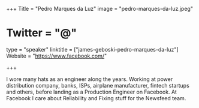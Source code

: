 +++
Title = "Pedro Marques da Luz"
image = "pedro-marques-da-luz.jpeg"
# Twitter = "@"
type = "speaker"
linktitle = ["james-geboski-pedro-marques-da-luz"]
Website = "https://www.facebook.com/"

+++

I wore many hats as an engineer along the years. Working at power distribution company, banks, ISPs, airplane manufacturer, fintech startups and others, before landing as a Production Engineer on Facebook. At Facebook I care about Reliability and Fixing stuff for the Newsfeed team.
